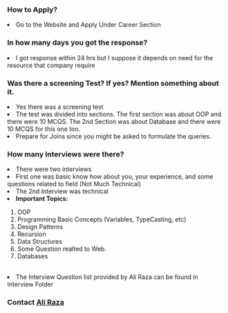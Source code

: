 ### How to Apply?
<li> Go to the Website and Apply Under Career Section </li>

### In how many days you got the response?
<li> I got response within 24 hrs but I suppose it depends on need for the resource that company require </li>

### Was there a screening Test? If yes? Mention something about it.
<li> Yes there was a screening test </li>
<li> The test was divided into sections. The first section was about OOP and there were 10 MCQS. The 2nd Section was about Database and there were 10 MCQS for this one too. </li>
<li> Prepare for Joins since you might be asked to formulate the queries. </li>

### How many Interviews were there?
<li> There were two interviews </li>
<li> First one was basic know how about you, your experience, and some questions related to field (Not Much Technical) </li>
<li> The 2nd Interview was technical </li>
<li> <b> Important Topics: </b> </li>
<ol>
<li> OOP </li>
<li> Programming Basic Concepts (Variables, TypeCasting, etc) </li> 
<li> Design Patterns </li>
<li> Recursion </li> 
<li> Data Structures </li> 
<li> Some Question realted to Web. </li> 
<li> Databases </li>
</ol>
<br>

<li> The Interview Question list provided by Ali Raza can be found in Interview Folder</li>

### Contact <a href="https://www.linkedin.com/in/ali-raza-1710/"> Ali Raza </a>
